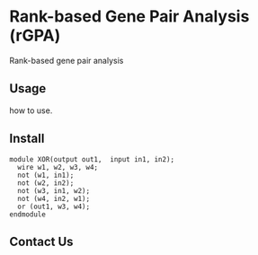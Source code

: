 # Rank-based Gene Pair Analysis (rGPA)
Rank-based gene pair analysis

## Usage
how to use.

## Install 
```
module XOR(output out1,  input in1, in2);
  wire w1, w2, w3, w4;
  not (w1, in1);
  not (w2, in2);
  not (w3, in1, w2);
  not (w4, in2, w1);
  or (out1, w3, w4);
endmodule
```


Contact Us
----------------------------


